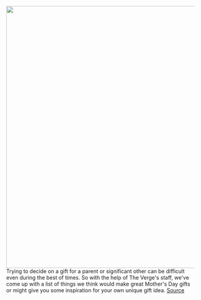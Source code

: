 <img src='https://cdn.vox-cdn.com/thumbor/wQPVE7F3azzSYeemX8PaJKE8VAQ=/0x0:3000x2000/1200x675/filters:focal(1260x760:1740x1240)/cdn.vox-cdn.com/uploads/chorus_image/image/66738531/VRG_3999_MD_Lede.0.0.jpg' width='700px' /><br/>
Trying to decide on a gift for a parent or significant other can be difficult even during the best of times. So with the help of The Verge's staff, we've come up with a list of things we think would make great Mother's Day gifts or might give you some inspiration for your own unique gift idea.
<a href='https://www.theverge.com/21228606/mothers-day-best-gift-ideas-moms-tech-gadgets-home'> Source <a/>